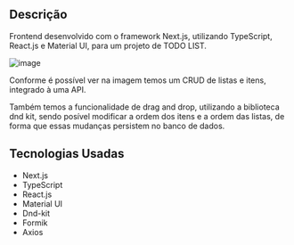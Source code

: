 ## Descrição
Frontend desenvolvido com o framework Next.js, utilizando TypeScript, React.js e Material UI, para um projeto de TODO LIST. 

![image](https://github.com/Emanuelle-Oliveira/to-do-list-front/assets/87440842/e13cd332-5fcd-45af-8717-b6590c63b9f1)

Conforme é possível ver na imagem temos um CRUD de listas e itens, integrado à uma API.

Também temos a funcionalidade de drag and drop, utilizando a biblioteca dnd kit, sendo posível modificar a ordem dos itens e a ordem das listas, de forma que essas mudanças persistem no banco de dados. 

## Tecnologias Usadas
* Next.js
* TypeScript
* React.js
* Material UI
* Dnd-kit
* Formik
* Axios
